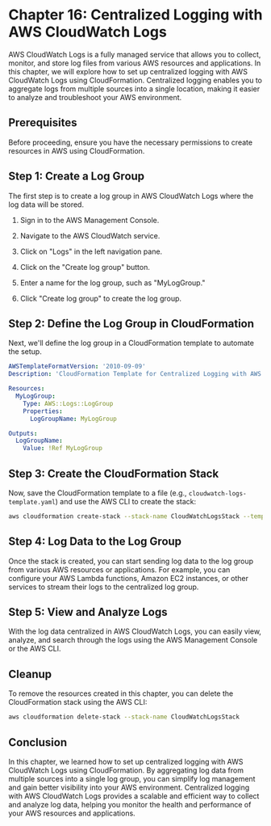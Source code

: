 # Chapter 16: Centralized Logging with AWS CloudWatch Logs

AWS CloudWatch Logs is a fully managed service that allows you to collect, monitor, and store log files from various AWS resources and applications. In this chapter, we will explore how to set up centralized logging with AWS CloudWatch Logs using CloudFormation. Centralized logging enables you to aggregate logs from multiple sources into a single location, making it easier to analyze and troubleshoot your AWS environment.

## Prerequisites

Before proceeding, ensure you have the necessary permissions to create resources in AWS using CloudFormation.

## Step 1: Create a Log Group

The first step is to create a log group in AWS CloudWatch Logs where the log data will be stored.

1. Sign in to the AWS Management Console.

2. Navigate to the AWS CloudWatch service.

3. Click on "Logs" in the left navigation pane.

4. Click on the "Create log group" button.

5. Enter a name for the log group, such as "MyLogGroup."

6. Click "Create log group" to create the log group.

## Step 2: Define the Log Group in CloudFormation

Next, we'll define the log group in a CloudFormation template to automate the setup.

```yaml
AWSTemplateFormatVersion: '2010-09-09'
Description: 'CloudFormation Template for Centralized Logging with AWS CloudWatch Logs'

Resources:
  MyLogGroup:
    Type: AWS::Logs::LogGroup
    Properties:
      LogGroupName: MyLogGroup

Outputs:
  LogGroupName:
    Value: !Ref MyLogGroup
```

## Step 3: Create the CloudFormation Stack

Now, save the CloudFormation template to a file (e.g., `cloudwatch-logs-template.yaml`) and use the AWS CLI to create the stack:

```bash
aws cloudformation create-stack --stack-name CloudWatchLogsStack --template-body file://cloudwatch-logs-template.yaml
```

## Step 4: Log Data to the Log Group

Once the stack is created, you can start sending log data to the log group from various AWS resources or applications. For example, you can configure your AWS Lambda functions, Amazon EC2 instances, or other services to stream their logs to the centralized log group.

## Step 5: View and Analyze Logs

With the log data centralized in AWS CloudWatch Logs, you can easily view, analyze, and search through the logs using the AWS Management Console or the AWS CLI.

## Cleanup

To remove the resources created in this chapter, you can delete the CloudFormation stack using the AWS CLI:

```bash
aws cloudformation delete-stack --stack-name CloudWatchLogsStack
```

## Conclusion

In this chapter, we learned how to set up centralized logging with AWS CloudWatch Logs using CloudFormation. By aggregating log data from multiple sources into a single log group, you can simplify log management and gain better visibility into your AWS environment. Centralized logging with AWS CloudWatch Logs provides a scalable and efficient way to collect and analyze log data, helping you monitor the health and performance of your AWS resources and applications.